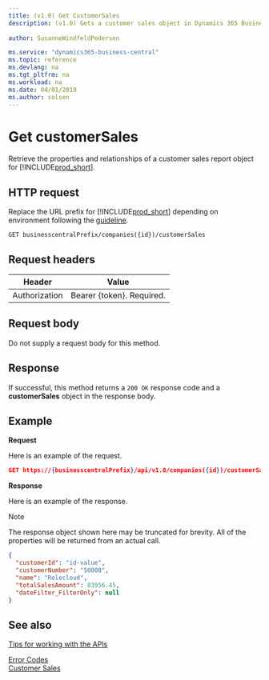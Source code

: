 ```yaml
---
title: (v1.0) Get CustomerSales
description: (v1.0) Gets a customer sales object in Dynamics 365 Business Central.
 
author: SusanneWindfeldPedersen

ms.service: "dynamics365-business-central"
ms.topic: reference
ms.devlang: na
ms.tgt_pltfrm: na
ms.workload: na
ms.date: 04/01/2019
ms.author: solsen
---
```


# Get customerSales
Retrieve the properties and relationships of a customer sales report object for [!INCLUDE[prod_short](../../../includes/prod_short.md)].

## HTTP request
Replace the URL prefix for [!INCLUDE[prod_short](../../../includes/prod_short.md)] depending on environment following the [guideline](../../v1.0/endpoints-apis-for-dynamics.md).
```
GET businesscentralPrefix/companies({id})/customerSales
```

## Request headers

|Header       |Value                     |
|-------------|--------------------------|
|Authorization|Bearer {token}. Required. |

## Request body
Do not supply a request body for this method.

## Response
If successful, this method returns a ```200 OK``` response code and a **customerSales** object in the response body.

## Example

**Request**

Here is an example of the request.

```json
GET https://{businesscentralPrefix}/api/v1.0/companies({id})/customerSales
```

**Response**

Here is an example of the response. 

> [!NOTE]  
>   The response object shown here may be truncated for brevity. All of the properties will be returned from an actual call.

```json
{
  "customerId": "id-value",
  "customerNumber": "50000",
  "name": "Relecloud",
  "totalSalesAmount": 83956.45,
  "dateFilter_FilterOnly": null  
}
```


## See also
[Tips for working with the APIs](../../../developer/devenv-connect-apps-tips.md)  



[Error Codes](../dynamics_error_codes.md)  
[Customer Sales](../resources/dynamics_customersales.md)  